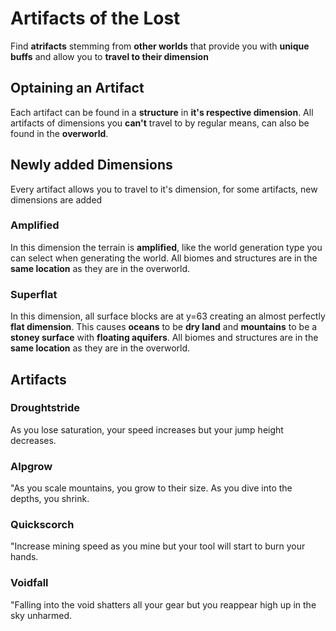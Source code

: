 # Artifacts of the Lost
Find **atrifacts** stemming from **other worlds** that provide you with **unique buffs** and allow you to **travel to their dimension**

## Optaining an Artifact
Each artifact can be found in a **structure** in **it's respective dimension**.
All artifacts of dimensions you **can't** travel to by regular means, can also be found in the **overworld**.

## Newly added Dimensions
Every artifact allows you to travel to it's dimension, for some artifacts, new dimensions are added

### Amplified
In this dimension the terrain is **amplified**, like the world generation type you can select when generating the world.
All biomes and structures are in the **same location** as they are in the overworld.

### Superflat
In this dimension, all surface blocks are at y=63 creating an almost perfectly **flat dimension**.
This causes **oceans** to be **dry land** and **mountains** to be a **stoney surface** with **floating aquifers**.
All biomes and structures are in the **same location** as they are in the overworld.

## Artifacts
### Droughtstride
As you lose saturation, your speed increases but your jump height decreases.
### Alpgrow
"As you scale mountains, you grow to their size. As you dive into the depths, you shrink.
### Quickscorch
"Increase mining speed as you mine but your tool will start to burn your hands.
### Voidfall
"Falling into the void shatters all your gear but you reappear high up in the sky unharmed.
